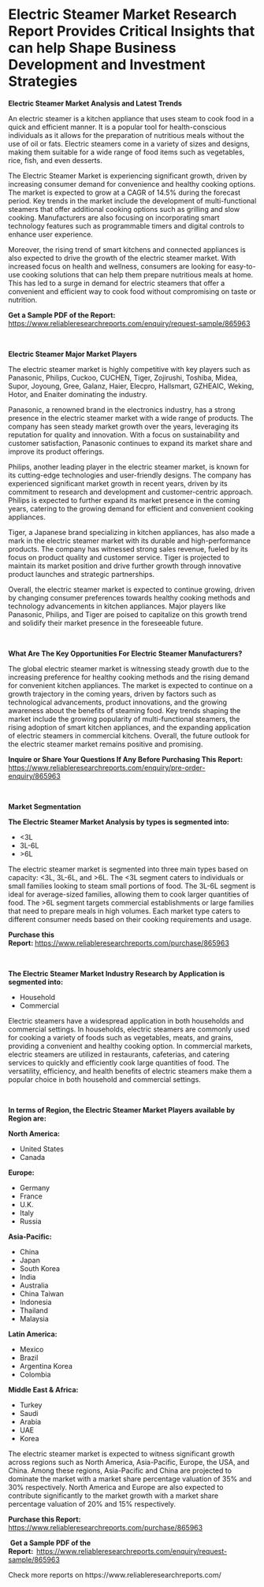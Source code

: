 <p><h1>Electric Steamer Market Research Report Provides Critical Insights that can help Shape Business Development and Investment Strategies</h1></p><p><strong>Electric Steamer Market Analysis and Latest Trends</strong></p>
<p><p>An electric steamer is a kitchen appliance that uses steam to cook food in a quick and efficient manner. It is a popular tool for health-conscious individuals as it allows for the preparation of nutritious meals without the use of oil or fats. Electric steamers come in a variety of sizes and designs, making them suitable for a wide range of food items such as vegetables, rice, fish, and even desserts.</p><p>The Electric Steamer Market is experiencing significant growth, driven by increasing consumer demand for convenience and healthy cooking options. The market is expected to grow at a CAGR of 14.5% during the forecast period. Key trends in the market include the development of multi-functional steamers that offer additional cooking options such as grilling and slow cooking. Manufacturers are also focusing on incorporating smart technology features such as programmable timers and digital controls to enhance user experience.</p><p>Moreover, the rising trend of smart kitchens and connected appliances is also expected to drive the growth of the electric steamer market. With increased focus on health and wellness, consumers are looking for easy-to-use cooking solutions that can help them prepare nutritious meals at home. This has led to a surge in demand for electric steamers that offer a convenient and efficient way to cook food without compromising on taste or nutrition.</p></p>
<p><strong>Get a Sample PDF of the Report:&nbsp;</strong> <a href="https://www.reliableresearchreports.com/enquiry/request-sample/865963">https://www.reliableresearchreports.com/enquiry/request-sample/865963</a></p>
<p>&nbsp;</p>
<p><strong>Electric Steamer Major Market Players</strong></p>
<p><p>The electric steamer market is highly competitive with key players such as Panasonic, Philips, Cuckoo, CUCHEN, Tiger, Zojirushi, Toshiba, Midea, Supor, Joyoung, Gree, Galanz, Haier, Elecpro, Hallsmart, GZHEAIC, Weking, Hotor, and Enaiter dominating the industry.</p><p>Panasonic, a renowned brand in the electronics industry, has a strong presence in the electric steamer market with a wide range of products. The company has seen steady market growth over the years, leveraging its reputation for quality and innovation. With a focus on sustainability and customer satisfaction, Panasonic continues to expand its market share and improve its product offerings.</p><p>Philips, another leading player in the electric steamer market, is known for its cutting-edge technologies and user-friendly designs. The company has experienced significant market growth in recent years, driven by its commitment to research and development and customer-centric approach. Philips is expected to further expand its market presence in the coming years, catering to the growing demand for efficient and convenient cooking appliances.</p><p>Tiger, a Japanese brand specializing in kitchen appliances, has also made a mark in the electric steamer market with its durable and high-performance products. The company has witnessed strong sales revenue, fueled by its focus on product quality and customer service. Tiger is projected to maintain its market position and drive further growth through innovative product launches and strategic partnerships.</p><p>Overall, the electric steamer market is expected to continue growing, driven by changing consumer preferences towards healthy cooking methods and technology advancements in kitchen appliances. Major players like Panasonic, Philips, and Tiger are poised to capitalize on this growth trend and solidify their market presence in the foreseeable future.</p></p>
<p>&nbsp;</p>
<p><strong>What Are The Key Opportunities For Electric Steamer Manufacturers?</strong></p>
<p><p>The global electric steamer market is witnessing steady growth due to the increasing preference for healthy cooking methods and the rising demand for convenient kitchen appliances. The market is expected to continue on a growth trajectory in the coming years, driven by factors such as technological advancements, product innovations, and the growing awareness about the benefits of steaming food. Key trends shaping the market include the growing popularity of multi-functional steamers, the rising adoption of smart kitchen appliances, and the expanding application of electric steamers in commercial kitchens. Overall, the future outlook for the electric steamer market remains positive and promising.</p></p>
<p><strong>Inquire or Share Your Questions If Any Before Purchasing This Report:</strong> <a href="https://www.reliableresearchreports.com/enquiry/pre-order-enquiry/865963">https://www.reliableresearchreports.com/enquiry/pre-order-enquiry/865963</a></p>
<p>&nbsp;</p>
<p><strong>Market Segmentation</strong></p>
<p><strong>The Electric Steamer Market Analysis by types is segmented into:</strong></p>
<p><ul><li><3L</li><li>3L-6L</li><li>>6L</li></ul></p>
<p><p>The electric steamer market is segmented into three main types based on capacity: <3L, 3L-6L, and >6L. The <3L segment caters to individuals or small families looking to steam small portions of food. The 3L-6L segment is ideal for average-sized families, allowing them to cook larger quantities of food. The >6L segment targets commercial establishments or large families that need to prepare meals in high volumes. Each market type caters to different consumer needs based on their cooking requirements and usage.</p></p>
<p><strong>Purchase this Report:&nbsp;</strong><a href="https://www.reliableresearchreports.com/purchase/865963">https://www.reliableresearchreports.com/purchase/865963</a></p>
<p>&nbsp;</p>
<p><strong>The Electric Steamer Market Industry Research by Application is segmented into:</strong></p>
<p><ul><li>Household</li><li>Commercial</li></ul></p>
<p><p>Electric steamers have a widespread application in both households and commercial settings. In households, electric steamers are commonly used for cooking a variety of foods such as vegetables, meats, and grains, providing a convenient and healthy cooking option. In commercial markets, electric steamers are utilized in restaurants, cafeterias, and catering services to quickly and efficiently cook large quantities of food. The versatility, efficiency, and health benefits of electric steamers make them a popular choice in both household and commercial settings.</p></p>
<p>&nbsp;</p>
<p><strong>In terms of Region, the Electric Steamer Market Players available by Region are:</strong></p>
<p>
    <p> <strong> North America: </strong>
        <ul>
            <li>United States</li>
            <li>Canada</li>
        </ul>
        </p> 
    <p> <strong> Europe: </strong>
        <ul>
            <li>Germany</li>
            <li>France</li>
            <li>U.K.</li>
            <li>Italy</li>
            <li>Russia</li>
        </ul>
        </p> 
    <p> <strong> Asia-Pacific: </strong>
        <ul>
            <li>China</li>
            <li>Japan</li>
            <li>South Korea</li>
            <li>India</li>
            <li>Australia</li>
            <li>China Taiwan</li>
            <li>Indonesia</li>
            <li>Thailand</li>
            <li>Malaysia</li>
        </ul>
        </p> 
    <p> <strong> Latin America: </strong>
        <ul>
            <li>Mexico</li>
            <li>Brazil</li>
            <li>Argentina Korea</li>
            <li>Colombia</li>
        </ul>
        </p> 
    <p> <strong> Middle East & Africa: </strong>
        <ul>
            <li>Turkey</li>
            <li>Saudi</li>
            <li>Arabia</li>
            <li>UAE</li>
            <li>Korea</li>
        </ul>
    </p>
    </p>
<p><p>The electric steamer market is expected to witness significant growth across regions such as North America, Asia-Pacific, Europe, the USA, and China. Among these regions, Asia-Pacific and China are projected to dominate the market with a market share percentage valuation of 35% and 30% respectively. North America and Europe are also expected to contribute significantly to the market growth with a market share percentage valuation of 20% and 15% respectively.</p></p>
<p><strong>Purchase this Report: </strong><a href="https://www.reliableresearchreports.com/purchase/865963">https://www.reliableresearchreports.com/purchase/865963</a></p>
<p>&nbsp;<strong>Get a Sample PDF of the Report:&nbsp;&nbsp;</strong><a href="https://www.reliableresearchreports.com/enquiry/request-sample/865963">https://www.reliableresearchreports.com/enquiry/request-sample/865963</a></p>
<p><strong></strong></p>
<p>Check more reports on https://www.reliableresearchreports.com/</p>